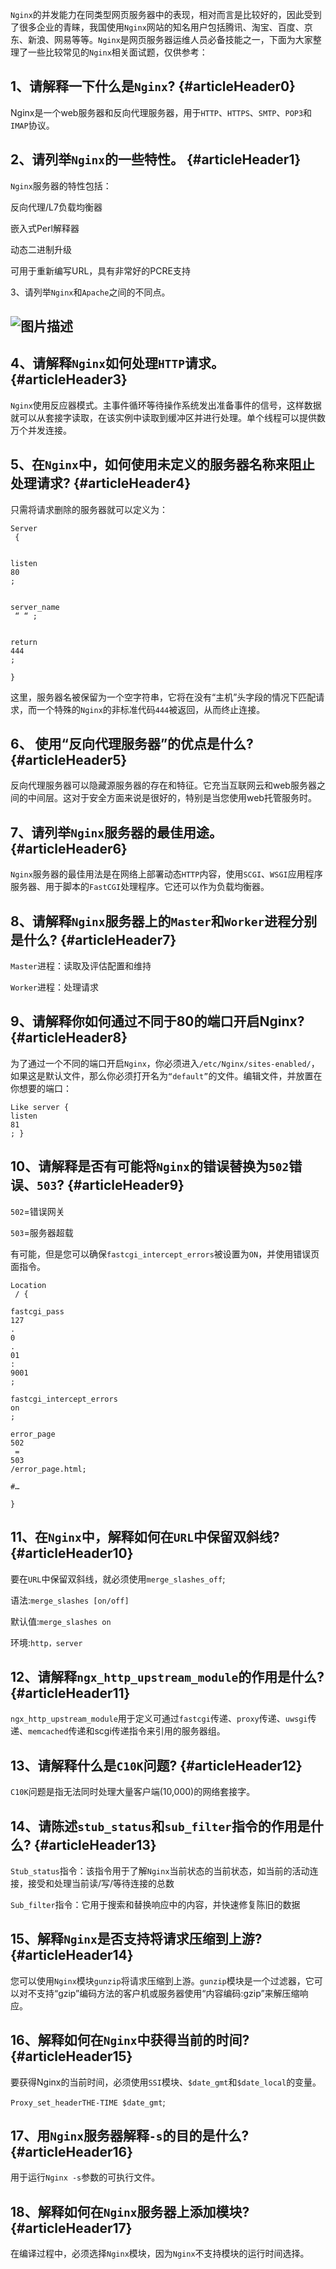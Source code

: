 `Nginx`的并发能力在同类型网页服务器中的表现，相对而言是比较好的，因此受到了很多企业的青睐，我国使用`Nginx`网站的知名用户包括腾讯、淘宝、百度、京东、新浪、网易等等。`Nginx`是网页服务器运维人员必备技能之一，下面为大家整理了一些比较常见的`Nginx`相关面试题，仅供参考：

## 1、请解释一下什么是`Nginx`? {#articleHeader0}

Nginx是一个web服务器和反向代理服务器，用于`HTTP`、`HTTPS`、`SMTP`、`POP3`和`IMAP`协议。

## 2、请列举`Nginx`的一些特性。 {#articleHeader1}

`Nginx`服务器的特性包括：

反向代理/L7负载均衡器

嵌入式Perl解释器

动态二进制升级

可用于重新编写URL，具有非常好的PCRE支持

3、请列举`Nginx`和`Apache`之间的不同点。

## ![](https://segmentfault.com/img/bVSXRa?w=640&h=367 "图片描述")

## 4、请解释`Nginx`如何处理`HTTP`请求。 {#articleHeader3}

`Nginx`使用反应器模式。主事件循环等待操作系统发出准备事件的信号，这样数据就可以从套接字读取，在该实例中读取到缓冲区并进行处理。单个线程可以提供数万个并发连接。

## 5、在`Nginx`中，如何使用未定义的服务器名称来阻止处理请求? {#articleHeader4}

只需将请求删除的服务器就可以定义为：

```
Server
 {


listen
80
;


server_name
 “ “ ;


return
444
;

}

```

这里，服务器名被保留为一个空字符串，它将在没有“主机”头字段的情况下匹配请求，而一个特殊的`Nginx`的非标准代码`444`被返回，从而终止连接。

## 6、 使用“反向代理服务器”的优点是什么? {#articleHeader5}

反向代理服务器可以隐藏源服务器的存在和特征。它充当互联网云和web服务器之间的中间层。这对于安全方面来说是很好的，特别是当您使用web托管服务时。

## 7、请列举`Nginx`服务器的最佳用途。 {#articleHeader6}

`Nginx`服务器的最佳用法是在网络上部署动态`HTTP`内容，使用`SCGI`、`WSGI`应用程序服务器、用于脚本的`FastCGI`处理程序。它还可以作为负载均衡器。

## 8、请解释`Nginx`服务器上的`Master`和`Worker`进程分别是什么? {#articleHeader7}

`Master`进程：读取及评估配置和维持

`Worker`进程：处理请求

## 9、请解释你如何通过不同于80的端口开启Nginx? {#articleHeader8}

为了通过一个不同的端口开启`Nginx`，你必须进入`/etc/Nginx/sites-enabled/`，如果这是默认文件，那么你必须打开名为`“default”`的文件。编辑文件，并放置在你想要的端口：

```
Like server { 
listen
81
; }

```

## 10、请解释是否有可能将`Nginx`的错误替换为`502`错误、`503`? {#articleHeader9}

`502`=错误网关

`503`=服务器超载

有可能，但是您可以确保`fastcgi_intercept_errors`被设置为`ON`，并使用错误页面指令。

```
Location
 / {

fastcgi_pass
127
.
0
.
01
:
9001
;

fastcgi_intercept_errors
on
;

error_page
502
 =
503
/error_page.html;

#…

}

```

## 11、在`Nginx`中，解释如何在`URL`中保留双斜线? {#articleHeader10}

要在`URL`中保留双斜线，就必须使用`merge_slashes_off`;

语法:`merge_slashes [on/off]`

默认值:`merge_slashes on`

环境:`http，server`

## 12、请解释`ngx_http_upstream_module`的作用是什么? {#articleHeader11}

`ngx_http_upstream_module`用于定义可通过`fastcgi`传递、`proxy`传递、`uwsgi`传递、`memcached`传递和scgi传递指令来引用的服务器组。

## 13、请解释什么是`C10K`问题? {#articleHeader12}

`C10K`问题是指无法同时处理大量客户端\(10,000\)的网络套接字。

## 14、请陈述`stub_status`和`sub_filter`指令的作用是什么? {#articleHeader13}

`Stub_status`指令：该指令用于了解`Nginx`当前状态的当前状态，如当前的活动连接，接受和处理当前读/写/等待连接的总数

`Sub_filter`指令：它用于搜索和替换响应中的内容，并快速修复陈旧的数据

## 15、解释`Nginx`是否支持将请求压缩到上游? {#articleHeader14}

您可以使用`Nginx`模块`gunzip`将请求压缩到上游。`gunzip`模块是一个过滤器，它可以对不支持“gzip”编码方法的客户机或服务器使用“内容编码:gzip”来解压缩响应。

## 16、解释如何在`Nginx`中获得当前的时间? {#articleHeader15}

要获得Nginx的当前时间，必须使用`SSI`模块、`$date_gmt`和`$date_local`的变量。

`Proxy_set_headerTHE-TIME $date_gmt`;

## 17、用`Nginx`服务器解释`-s`的目的是什么? {#articleHeader16}

用于运行`Nginx -s`参数的可执行文件。

## 18、解释如何在`Nginx`服务器上添加模块? {#articleHeader17}

在编译过程中，必须选择`Nginx`模块，因为`Nginx`不支持模块的运行时间选择。

